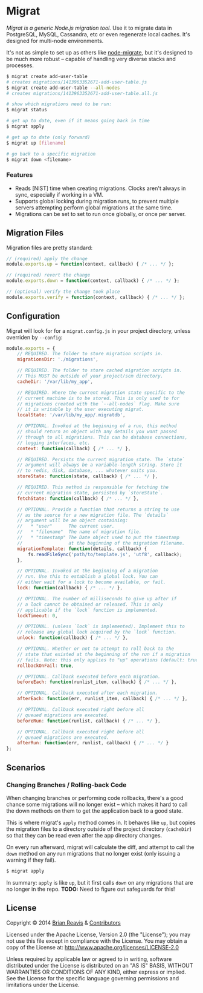 # Migrat

*Migrat is a generic Node.js migration tool.* Use it to migrate data in PostgreSQL, MySQL, Cassandra, etc or even regenerate local caches. It's designed for multi-node environments.

It's not as simple to set up as others like [node-migrate](https://www.npmjs.org/package/migrate), but it's designed to be much more robust – capable of handling very diverse stacks and processes.

```sh
$ migrat create add-user-table
# creates migrations/1413963352671-add-user-table.js
$ migrat create add-user-table --all-nodes
# creates migrations/1413963352671-add-user-table.all.js

# show which migrations need to be run:
$ migrat status

# get up to date, even if it means going back in time
$ migrat apply

# get up to date (only forward)
$ migrat up [filename]

# go back to a specific migration
$ migrat down <filename>
```

### Features

- Reads [NIST] time when creating migrations. Clocks aren't always in sync, especially if working in a VM.
- Supports global locking during migration runs, to prevent multiple servers attempting perform global migrations at the same time.
- Migrations can be set to set to run once globally, or once per server.

## Migration Files

Migration files are pretty standard:

```js
// (required) apply the change
module.exports.up = function(context, callback) { /* ... */ };

// (required) revert the change
module.exports.down = function(context, callback) { /* ... */ };

// (optional) verify the change took place
module.exports.verify = function(context, callback) { /* ... */ };
```

## Configuration

Migrat will look for for a `migrat.config.js` in your project directory, unless overriden by `--config`:

```js
module.exports = {
    // REQUIRED. The folder to store migration scripts in.
    migrationsDir: './migrations',

    // REQUIRED. The folder to store cached migration scripts in.
    // This MUST be outside of your project/scm directory.
    cacheDir: '/var/lib/my_app',

    // REQUIRED. Where the current migration state specific to the
    // current machine is to be stored. This is only used to for
    // migrations created with the `--all-nodes` flag. Make sure
    // it is writable by the user executing migrat.
    localState: '/var/lib/my_app/.migratdb',

    // OPTIONAL. Invoked at the beginning of a run, this method
    // should return an object with any details you want passed
    // through to all migrations. This can be database connections,
    // logging interfaces, etc.
    context: function(callback) { /* ... */ },

    // REQUIRED. Persists the current migration state. The `state`
    // argument will always be a variable-length string. Store it
    // to redis, disk, database, ... whatever suits you.
    storeState: function(state, callback) { /* ... */ },

    // REQUIRED. This method is responsible for fetching the
    // current migration state, persisted by `storeState`.
    fetchState: function(callback) { /* ... */ },

    // OPTIONAL. Provide a function that returns a string to use
    // as the source for a new migration file. The `details`
    // argument will be an object containing:
    //   * "user"      The current user.
    //   * "filename"  The name of migration file.
    //   * "timestamp" The Date object used to put the timestamp
    //                 at the beginning of the migration filename.
    migrationTemplate: function(details, callback) {
        fs.readFileSync('path/to/template.js', 'utf8', callback);
    },

    // OPTIONAL. Invoked at the beginning of a migration
    // run. Use this to establish a global lock. You can
    // either wait for a lock to become available, or fail.
    lock: function(callback) { /* ... */ },

    // OPTIONAL. The number of milliseconds to give up after if
    // a lock cannot be obtained or released. This is only
    // applicable if the `lock` function is implemented.
    lockTimeout: 0,

    // OPTIONAL. (unless `lock` is implemented). Implement this to
    // release any global lock acquired by the `lock` function.
    unlock: function(callback) { /* ... */ },

    // OPTIONAL. Whether or not to attempt to roll back to the
    // state that existed at the beginning of the run if a migration
    // fails. Note: this only applies to "up" operations (default: true)
    rollbackOnFail: true,

    // OPTIONAL. Callback executed before each migration.
    beforeEach: function(runlist_item, callback) { /* ... */ },

    // OPTIONAL. Callback executed after each migration.
    afterEach: function(err, runlist_item, callback) { /* ... */ },

    // OPTIONAL. Callback executed right before all
    // queued migrations are executed.
    beforeRun: function(runlist, callback) { /* ... */ },

    // OPTIONAL. Callback executed right before all
    // queued migrations are executed.
    afterRun: function(err, runlist, callback) { /* ... */ }
};
```

## Scenarios

### Changing Branches / Rolling-back Code

When changing branches or performing code rollbacks, there's a good
chance some migrations will no longer exist – which makes it hard to
call the down methods on them to get the application back to a good state.

This is where migrat's `apply` method comes in. It behaves like `up`, but
copies the migration files to a directory outside of the project directory
(`cacheDir`) so that they can be read even after the app directory changes.

On every run afterward, migrat will calculate the diff, and attempt to
call the `down` method on any run migrations that no longer exist (only
issuing a warning if they fail).

```sh
$ migrat apply
```

In summary: `apply` is like `up`, but it first calls `down` on any migrations that
are no longer in the repo. **TODO:** Need to figure out safeguards for this!

## License

Copyright &copy; 2014 [Brian Reavis](https://github.com/brianreavis) & [Contributors](https://github.com/naturalatlas/migrat/graphs/contributors)

Licensed under the Apache License, Version 2.0 (the "License"); you may not use this file except in compliance with the License. You may obtain a copy of the License at: http://www.apache.org/licenses/LICENSE-2.0

Unless required by applicable law or agreed to in writing, software distributed under the License is distributed on an "AS IS" BASIS, WITHOUT WARRANTIES OR CONDITIONS OF ANY KIND, either express or implied. See the License for the specific language governing permissions and limitations under the License.